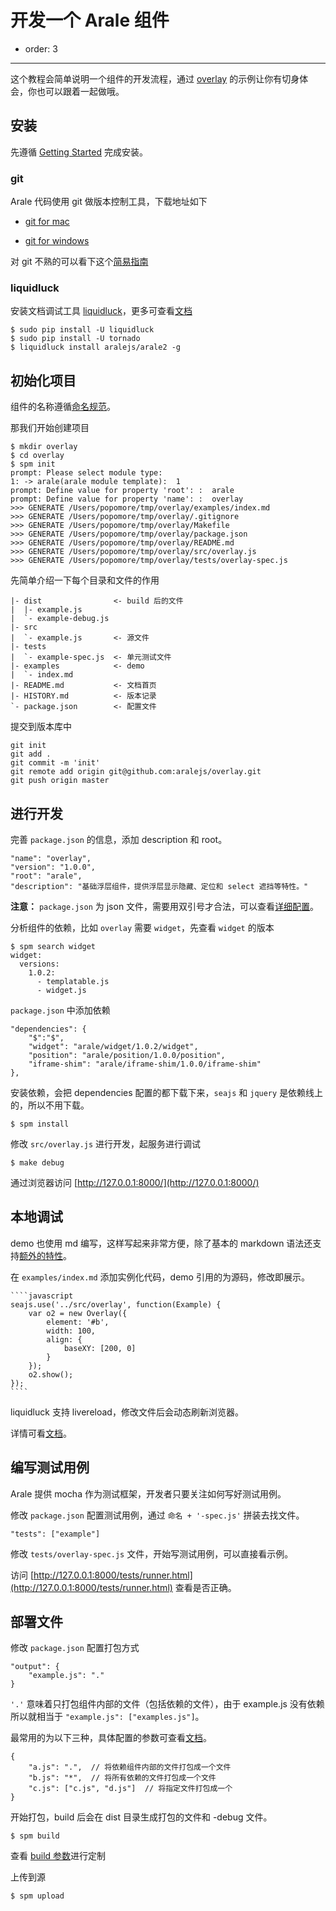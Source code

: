 # 开发一个 Arale 组件

- order: 3

---

这个教程会简单说明一个组件的开发流程，通过 [overlay](https://github.com/aralejs/overlay) 的示例让你有切身体会，你也可以跟着一起做哦。

## 安装

先遵循 [Getting Started](getting-started.html) 完成安装。

### git

Arale 代码使用 git 做版本控制工具，下载地址如下

 -  [git for mac](http://code.google.com/p/git-osx-installer/)

 -  [git for windows ](http://code.google.com/p/msysgit/)

对 git 不熟的可以看下这个[简易指南](http://rogerdudler.github.com/git-guide/index.zh.html)

### liquidluck

安装文档调试工具 [liquidluck](https://github.com/lepture/liquidluck)，更多可查看[文档](https://github.com/aralejs/liquidluck-theme-arale2)

```
$ sudo pip install -U liquidluck
$ sudo pip install -U tornado
$ liquidluck install aralejs/arale2 -g
```

    
## 初始化项目

组件的名称遵循[命名规范](https://github.com/alipay/arale/wiki/%E6%96%87%E4%BB%B6%E5%91%BD%E5%90%8D%E4%B8%8E%E7%9B%AE%E5%BD%95%E7%BB%93%E6%9E%84)。

那我们开始创建项目

```
$ mkdir overlay
$ cd overlay
$ spm init
prompt: Please select module type:
1: -> arale(arale module template):  1
prompt: Define value for property 'root': :  arale
prompt: Define value for property 'name': :  overlay
>>> GENERATE /Users/popomore/tmp/overlay/examples/index.md
>>> GENERATE /Users/popomore/tmp/overlay/.gitignore
>>> GENERATE /Users/popomore/tmp/overlay/Makefile
>>> GENERATE /Users/popomore/tmp/overlay/package.json
>>> GENERATE /Users/popomore/tmp/overlay/README.md
>>> GENERATE /Users/popomore/tmp/overlay/src/overlay.js
>>> GENERATE /Users/popomore/tmp/overlay/tests/overlay-spec.js
```

先简单介绍一下每个目录和文件的作用

```
|- dist                <- build 后的文件
|  |- example.js
|  `- example-debug.js
|- src
|  `- example.js       <- 源文件
|- tests
|  `- example-spec.js  <- 单元测试文件
|- examples            <- demo
|  `- index.md
|- README.md           <- 文档首页
|- HISTORY.md          <- 版本记录
`- package.json        <- 配置文件
```

提交到版本库中
 
```
git init
git add .
git commit -m 'init'
git remote add origin git@github.com:aralejs/overlay.git
git push origin master
```

## 进行开发

完善 `package.json` 的信息，添加 description 和 root。

    "name": "overlay",
    "version": "1.0.0",
    "root": "arale",
    "description": "基础浮层组件，提供浮层显示隐藏、定位和 select 遮挡等特性。"
    
**注意：** `package.json` 为 json 文件，需要用双引号才合法，可以查看[详细配置](https://github.com/seajs/spm/wiki/package.json)。
    
分析组件的依赖，比如 `overlay` 需要 `widget`，先查看 `widget` 的版本

```
$ spm search widget
widget:
  versions:
    1.0.2:
      - templatable.js
      - widget.js
```

`package.json` 中添加依赖

```
"dependencies": {
    "$":"$",
    "widget": "arale/widget/1.0.2/widget",
    "position": "arale/position/1.0.0/position",
    "iframe-shim": "arale/iframe-shim/1.0.0/iframe-shim"
},
```

安装依赖，会把 dependencies 配置的都下载下来，`seajs` 和 `jquery` 是依赖线上的，所以不用下载。

```
$ spm install
```
    
修改 `src/overlay.js` 进行开发，起服务进行调试

```
$ make debug
```

通过浏览器访问 [http://127.0.0.1:8000/](http://127.0.0.1:8000/)

## 本地调试

demo 也使用 md 编写，这样写起来非常方便，除了基本的 markdown 语法还支持[额外的特性](https://github.com/aralejs/liquidluck-theme-arale2#%E6%96%87%E6%A1%A3%E7%BC%96%E8%BE%91)。

在 `examples/index.md` 添加实例化代码，demo 引用的为源码，修改即展示。

    ````javascript
    seajs.use('../src/overlay', function(Example) {
        var o2 = new Overlay({
            element: '#b',
            width: 100,
            align: {
                baseXY: [200, 0]
            }
        });
        o2.show();
    });
    ````

liquidluck 支持 livereload，修改文件后会动态刷新浏览器。

详情可看[文档](local-development.html)。

## 编写测试用例

Arale 提供 mocha 作为测试框架，开发者只要关注如何写好测试用例。

修改 `package.json` 配置测试用例，通过 `命名 + '-spec.js'` 拼装去找文件。

```
"tests": ["example"]
```

修改 `tests/overlay-spec.js` 文件，开始写测试用例，可以直接看示例。

访问 [http://127.0.0.1:8000/tests/runner.html](http://127.0.0.1:8000/tests/runner.html) 查看是否正确。

## 部署文件

修改 `package.json` 配置打包方式

```
"output": {
    "example.js": "."
}
```

`'.'` 意味着只打包组件内部的文件（包括依赖的文件），由于 example.js 没有依赖所以就相当于 `"example.js": ["examples.js"]`。

最常用的为以下三种，具体配置的参数可查看[文档](https://github.com/seajs/spm/wiki/package.json-:-output)。

```
{
    "a.js": ".",  // 将依赖组件内部的文件打包成一个文件
    "b.js": "*",  // 将所有依赖的文件打包成一个文件
    "c.js": ["c.js", "d.js"]  // 将指定文件打包成一个
}
```

开始打包，build 后会在 dist 目录生成打包的文件和 -debug 文件。

```
$ spm build
```

查看 [build 参数](https://github.com/seajs/spm/wiki/%E5%91%BD%E4%BB%A4%E8%A1%8C%E5%8F%82%E6%95%B0)进行定制

上传到源

```
$ spm upload
```




